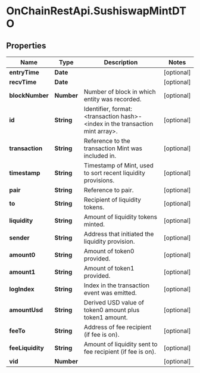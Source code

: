 # OnChainRestApi.SushiswapMintDTO

## Properties

Name | Type | Description | Notes
------------ | ------------- | ------------- | -------------
**entryTime** | **Date** |  | [optional] 
**recvTime** | **Date** |  | [optional] 
**blockNumber** | **Number** | Number of block in which entity was recorded. | [optional] 
**id** | **String** | Identifier, format: &lt;transaction hash&gt;-&lt;index in the transaction mint array&gt;. | [optional] 
**transaction** | **String** | Reference to the transaction Mint was included in. | [optional] 
**timestamp** | **String** | Timestamp of Mint, used to sort recent liquidity provisions. | [optional] 
**pair** | **String** | Reference to pair. | [optional] 
**to** | **String** | Recipient of liquidity tokens. | [optional] 
**liquidity** | **String** | Amount of liquidity tokens minted. | [optional] 
**sender** | **String** | Address that initiated the liquidity provision. | [optional] 
**amount0** | **String** | Amount of token0 provided. | [optional] 
**amount1** | **String** | Amount of token1 provided. | [optional] 
**logIndex** | **String** | Index in the transaction event was emitted. | [optional] 
**amountUsd** | **String** | Derived USD value of token0 amount plus token1 amount. | [optional] 
**feeTo** | **String** | Address of fee recipient (if fee is on). | [optional] 
**feeLiquidity** | **String** | Amount of liquidity sent to fee recipient (if fee is on). | [optional] 
**vid** | **Number** |  | [optional] 


